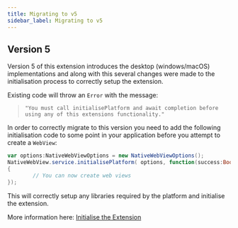 ```yaml
---
title: Migrating to v5
sidebar_label: Migrating to v5
---
```


## Version 5

Version 5 of this extension introduces the desktop (windows/macOS) implementations and along with this several changes were made to the initialisation process to correctly setup the extension.

Existing code will throw an `Error` with the message:

> 
> `"You must call initialisePlatform and await completion before using any of this extensions functionality."`
>


In order to correctly migrate to this version you need to add the following initialisation code to some point in your application before you attempt to create a `WebView`:


```actionscript
var options:NativeWebViewOptions = new NativeWebViewOptions();
NativeWebView.service.initialisePlatform( options, function(success:Boolean):void
{
        // You can now create web views
});
```

This will correctly setup any libraries required by the platform and initialise the extension.


More information here: [Initialise the Extension](initialise-the-extension.md)

